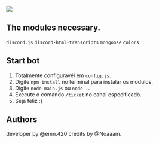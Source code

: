 ![](https://i.servimg.com/u/f66/20/08/95/81/sans_t11.png)

## The modules necessary.

``discord.js``
``discord-html-transcripts``
``mongoose``
``colors``

## Start bot


1. Totalmente configuravél em ``config.js``.
2. Digite ``npm install``  no terminal para instalar os modulos.
3. Digite ``node main.js`` ou ``node .``.
4. Execute o comando ``/ticket`` no canal especificado.
5. Seja feliz :)

## Authors

developer by @emn.420
credits by @Noaaam.



